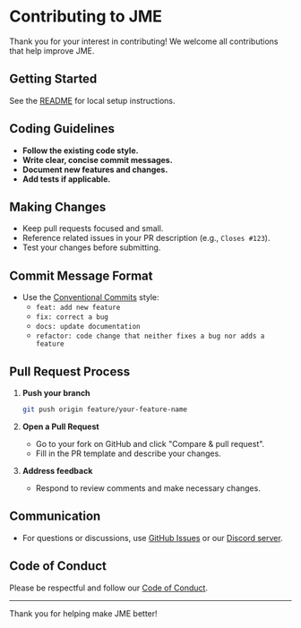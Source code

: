 # Contributing to JME

Thank you for your interest in contributing! We welcome all contributions that help improve JME.

## Getting Started

See the [README](README.md) for local setup instructions.

## Coding Guidelines

- **Follow the existing code style.**
- **Write clear, concise commit messages.**
- **Document new features and changes.**
- **Add tests if applicable.**

## Making Changes

- Keep pull requests focused and small.
- Reference related issues in your PR description (e.g., `Closes #123`).
- Test your changes before submitting.

## Commit Message Format

- Use the [Conventional Commits](https://www.conventionalcommits.org/) style:
  - `feat: add new feature`
  - `fix: correct a bug`
  - `docs: update documentation`
  - `refactor: code change that neither fixes a bug nor adds a feature`

## Pull Request Process

1. **Push your branch**  
   ```sh
   git push origin feature/your-feature-name
   ```

2. **Open a Pull Request**  
   - Go to your fork on GitHub and click "Compare & pull request".
   - Fill in the PR template and describe your changes.

3. **Address feedback**  
   - Respond to review comments and make necessary changes.

## Communication

- For questions or discussions, use [GitHub Issues](https://github.com/evilbocchi/jme/issues) or our [Discord server](https://discord.gg/haPBmCSvXt).

## Code of Conduct

Please be respectful and follow our [Code of Conduct](CODE_OF_CONDUCT.md).

---

Thank you for helping make JME better!